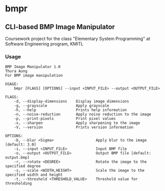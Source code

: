 # bmpr
## CLI-based BMP Image Manipulator

Coursework project for the class "Elementary System Programming" at Software Engineering program, KMITL

### Usage
```{r, engine='bash', count_lines}
BMP Image Manipulator 1.0
Thura Aung
For BMP image manipulation

USAGE:
    bmpr [FLAGS] [OPTIONS] --input <INPUT_FILE> --output <OUTPUT_FILE>

FLAGS:
    -d, --display-dimensions    Display image dimensions
    -g, --grayscale             Apply grayscale
    -h, --help                  Prints help information
    -n, --noise-reduction       Apply noise reduction to the image
    -p, --print-pixels          Print pixel values
    -x, --sharpen               Apply sharpening to the image
    -V, --version               Prints version information

OPTIONS:
    -b, --blur <Sigma>                   Apply blur to the image [default: 3.0]
    -i, --input <INPUT_FILE>             Input BMP file
    -o, --output <OUTPUT_FILE>           Output BMP file [default: output.bmp]
    -r, --rotate <DEGREE>                Rotate the image to the specified degree
    -s, --scale <WIDTH,HEIGHT>           Scale the image to the specified width and height
    -t, --threshold <THRESHOLD_VALUE>    Threshold value for thresholding
```
